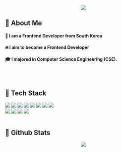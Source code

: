 <div align= "center">
    <img src="https://capsule-render.vercel.app/api?type=waving&color=gradient&height=180&text=&animation=fadeIn&fontColor=ffffff&fontSize=40" />
    </div>
    <div>
  
  ## 👀 About Me
  #### :raising_hand: I am a Frontend Developer from South Korea<br/>
  #### :fire: I aim to become a Frontend Developer<br/>
  #### :mortar_board: I majored in Computer Science Engineering (CSE).
  <br/>
  <br/>
  
  ## 🧱 Tech Stack
 <img src="https://img.shields.io/badge/React-61DAFB?style=flat-square&logo=React&logoColor=white">
          <img src="https://img.shields.io/badge/Javascript-F7DF1E?style=flat-square&logo=Javascript&logoColor=white">
          <img src="https://img.shields.io/badge/typescript-%23007ACC.svg?style=?style=flat-square&logo=typescript&logoColor=white">
          <img src="https://img.shields.io/badge/Vercel-000000?style=flat-square&logo=Vercel&logoColor=white">
          <img src="https://img.shields.io/badge/StyledComponents-DB7093?style=flat-square&logo=StyledComponents&logoColor=white">
          <img src="https://img.shields.io/badge/NPM-%23CB3837.svg?style=?style=flat-square&logo=npm&logoColor=white">
          <img src="https://img.shields.io/badge/React_Router-CA4245?style=?style=flat-square&logo=react-router&logoColor=white">
          <img src="https://img.shields.io/badge/vite-%23646CFF.svg?style=?style=flat-square&logo=vite&logoColor=white">
          <br/><img src="https://img.shields.io/badge/Eslint-4B32C3?style=flat-square&logo=Eslint&logoColor=white">
          <img src="https://img.shields.io/badge/Prettier-F7B93E?style=flat-square&logo=Prettier&logoColor=white">
          <img src="https://img.shields.io/badge/Discord-5865F2?style=flat-square&logo=Discord&logoColor=white">
          <img src="https://img.shields.io/badge/Github-181717?style=flat-square&logo=Github&logoColor=white">
  <br/>
  <br/>
  
  ## 🌱 Github Stats
  <div align= "center"> <img src="https://github-readme-stats.vercel.app/api?username=youmeanit&bg_color=60,ffffff,d6efff&title_color=000000&text_color=000000"
         />  </div> 
  
